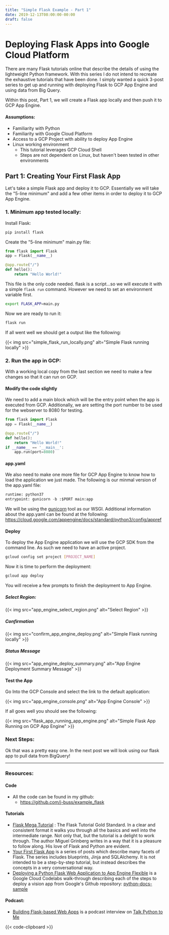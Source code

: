 ```yaml
---
title: "Simple Flask Example - Part 1"
date: 2019-12-13T08:00:00-00:00
draft: false
---
```


# Deploying Flask Apps into Google Cloud Platform

There are many Flask tutorials online that describe the details of using the lightweight Python framework. With this series I do not intend to recreate the exhaustive tutorials that have been done. I simply wanted a quick 3-post series to get up and running with deploying Flask to
GCP App Engine and using data from Big Query.

Within this post, Part 1, we will create a Flask app locally and then push it to GCP App Engine.

#### Assumptions:
- Familiarity with Python
- Familiarity with Google Cloud Platform
- Access to a GCP Project with ability to deploy App Engine
- Linux working environment 
  - This tutorial leverages GCP Cloud Shell
  - Steps are not dependent on Linux, but haven't been tested in other environments

## Part 1: Creating Your First Flask App

Let's take a simple Flask app and deploy it to GCP. Essentially we will take the "5-line minimum" and add a few other items in order to deploy it to GCP App Engine.

### 1. Minimum app tested locally:
Install Flask:
```bash
pip install flask
```
Create the "5-line minimum" main.py file:  
```python
from flask import Flask
app = Flask(__name__)

@app.route("/")
def hello():
    return "Hello World!"
```
This file is the only code needed. 
flask is a script...so we will execute it with a simple `flask run` command. 
However we need to set an environment variable first.
 ```bash
export FLASK_APP=main.py
```
Now we are ready to run it:
```bash
flask run
 ```
If all went well we should get a output like the following:

{{< img src="simple_flask_run_locally.png" alt="Simple Flask running locally" >}}

### 2. Run the app in GCP:

With a working local copy from the last section we need to make a few changes so that it can run on GCP. 

#### Modify the code slightly

We need to add a main block which will be the entry point when the app is executed from GCP. Additionally, we are setting the port number to be used for the webserver to 8080 for testing.

```python {hl_lines=["7-8"]}
from flask import Flask
app = Flask(__name__)

@app.route("/")
def hello():
    return "Hello World!"
if __name__ == '__main__':
    app.run(port=8080)
``` 

#### app.yaml

We also need to make one more file for GCP App Engine to know how to load the application we just made. The following is our minmal version of the app.yaml file:

```python
runtime: python37
entrypoint: gunicorn -b :$PORT main:app
```

We will be using the [gunicorn](https://gunicorn.org/) tool as our WSGI. Additional information about the app.yaml can be found at the following: 
 https://cloud.google.com/appengine/docs/standard/python3/config/appref

#### Deploy

To deploy the App Engine application we will use the GCP SDK from the command line. As such we need to have an active project.

```bash
gcloud config set project [PROJECT_NAME]
```

Now it is time to perform the deployment:

```bash
gcloud app deploy
```
You will receive a few prompts to finish the deployment to App Engine.

##### Select Region:

{{< img src="app_engine_select_region.png" alt="Select Region" >}}

##### Confirmation

{{< img src="confirm_app_engine_deploy.png" alt="Simple Flask running locally" >}} 

##### Status Message

{{< img src="app_engine_deploy_summary.png" alt="App Engine Deployment Summary Message" >}}

#### Test the App

Go Into the GCP Console and select the link to the default application:

{{< img src="app_engine_console.png" alt="App Engine Console" >}}

If all goes well you should see the following:

{{< img src="flask_app_running_app_engine.png" alt="Simple Flask App Running on GCP App Engine" >}}

### Next Steps:

Ok that was a pretty easy one. In the next post we will look using our flask app to pull data from BigQuery!

---

### Resources:
#### Code
- All the code can be found in my github: 
    - https://github.com/j-buss/example_flask
#### Tutorials
- [Flask Mega Tutorial](https://blog.miguelgrinberg.com/post/the-flask-mega-tutorial-part-i-hello-world)
 : The Flask Tutorial Gold Standard. In a clear and consistent format it walks you through all the basics and well into the intermediate range.
 Not only that, but the tutorial is a delight to work through. 
 The author Miguel Grinberg writes in a way that it is a pleasure to follow along. 
 His love of Flask and Python are evident.
- [Your First Flask App](https://hackersandslackers.com/your-first-flask-application/) is a series of posts which describe many facets of Flask.
The series includes blueprints, Jinja and SQLAlchemy. It is not intended to be a step-by-step tutorial, but instead describes the concepts in a very 
conversational way.
- [Deploying a Python Flask Web Application to App Engine Flexible](https://codelabs.developers.google.com/codelabs/cloud-vision-app-engine/index.html?index=..%2F..index#0)
is a Google Cloud Codelabs walk-through describing each of the steps to deploy a vision app from Google's Github repository: 
[python-docs-sample](https://github.com/GoogleCloudPlatform/python-docs-samples) 

#### Podcast:
- [Building Flask-based Web Apps](https://talkpython.fm/episodes/show/48/building-flask-based-web-apps) is a podcast interview on [Talk Python to Me]()

{{< code-clipboard >}}
